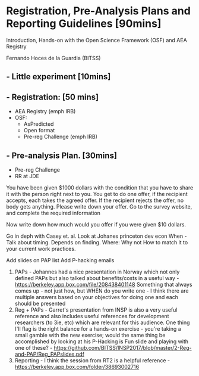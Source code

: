 # Registration, Pre-Analysis Plans and Reporting Guidelines [90mins]

Introduction, Hands-on with the Open Science Framework (OSF) and AEA Registry

Fernando Hoces de la Guardia (BITSS)



## - Little experiment [10mins]

## - Registration: [50 mins]
 - AEA Registry (emph IRB)
 - OSF:
     - AsPredicted
     - Open format
     - Pre-reg Challenge (emph IRB)


## - Pre-analysis Plan. [30mins]
 - Pre-reg Challenge
 - RR at JDE


You have been given $1000 dollars with the condition that you have to share it with the person right next to you. You get to do one offer, if the recipient accepts, each takes the agreed offer. If the recipient rejects the offer, no body gets anything. Please write down your offer. Go to the survey website, and complete the required information

Now write down how much would you offer if you were given $10 dollars.

Go in deph with Casey et. al.
Look at Johanes princeton dev econ
When -  Talk about timing. Depends on finding.
Where:
Why not
How to match it to your current work practices.


Add slides on PAP list
Add P-hacking emails



1. PAPs - Johannes had a nice presentation in Norway which not only defined PAPs but also talked about benefits/costs in a useful way - https://berkeley.app.box.com/file/208438401148 Something that always comes up - not just how, but WHEN do you write one - I think there are multiple answers based on your objectives for doing one and each should be presented
2. Reg + PAPs - Garret's presentation from INSP is also a very useful reference and also includes useful references for development researchers (to 3ie, etc) which are relevant for this audience. One thing I'll flag is the right balance for a hands-on exercise - you're taking a small gamble with the new exercise; would the same thing be accomplished by looking at his P-Hacking is Fun slide and playing with one of these? - https://github.com/BITSS/INSP2017/blob/master/2-Reg-and-PAP/Reg_PAPslides.pdf
3. Reporting - I think the session from RT2 is a helpful reference - https://berkeley.app.box.com/folder/38693002716
